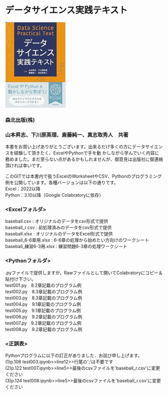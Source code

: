 # データサイエンス実践テキスト
![Test Image 1](/textbook.jpg)
### 森北出版(株)
### 山本昇志、下川原英理、斎藤純一、真志取秀人　共著

本書をお買い上げありがとうございます。出来るだけ多くの方にデータサイエンスを経験して頂きたく、ExcelやPythonで手を動
かしながら学んでいく内容に務めました。まだ至らない点があるかもしれませんが、御意見は出版社に御連絡頂ければ幸いです。

このGITでは本書内で扱うExcelのWorksheetやCSV、Pythonのプログラミング例を公開しています。各種バージョンは以下の通りです。  
Excel：2022以降  
Python：3.10以降（Google Colabratoryに依存） 

### <Excelフォルダ>
baseball.csv : オリジナルのデータをcsv形式で提供  
baseball_r.csv : 前処理済みのデータをcsv形式で提供  
baseball.xlsx : オリジナルのデータをExcel形式で提供  
baseball_6-6章用.xlsx : 6-6章の処理から始めたい方向けのワークシート  
baseball_練習6-3用.xlsx : 練習問題6-3章の処理ワークシート  

### <Pythonフォルダ>
.pyファイルで提供しますが，Rawファイルとして開いてColabratoryにコピー＆貼付け下さい。  
test001.py　8.2章記載のプログラム例  
test002.py　8.3章記載のプログラム例  
test003.py　8.3章記載のプログラム例  
test004.py　9.1章記載のプログラム例  
test005.py　9.1章記載のプログラム例  
test006.py　9.2章記載のプログラム例  
test007.py　9.2章記載のプログラム例  
test008.py　9.2章記載のプログラム例  

### <正誤表>
Pythonプログラムに以下の訂正がありました．お詫び申し上げます。  
(1)p.108 test003.ipynb>>line12>>行尾の';'は不要です  
(2)p.122 test007.ipynb>>line5>>最後のcsvファイルを'baseball_r.csv'に変更ください  
(3)p.124 test008.ipynb>>line5>>最後のcsvファイルを'baseball_r.csv'に変更ください  
